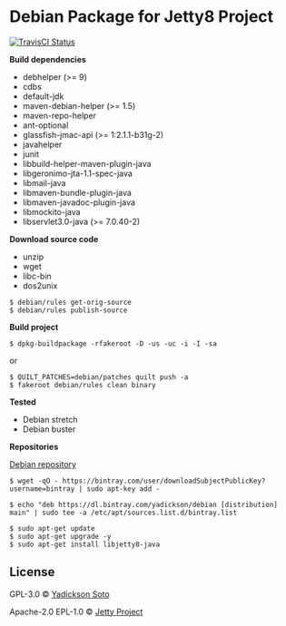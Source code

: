 # Debian Package for Jetty8 Project

[![TravisCI Status][travis-image]][travis-url]

**Build dependencies**

- debhelper (>= 9)
- cdbs
- default-jdk
- maven-debian-helper (>= 1.5)
- maven-repo-helper
- ant-optional
- glassfish-jmac-api (>= 1:2.1.1-b31g-2)
- javahelper
- junit
- libbuild-helper-maven-plugin-java
- libgeronimo-jta-1.1-spec-java
- libmail-java
- libmaven-bundle-plugin-java
- libmaven-javadoc-plugin-java
- libmockito-java
- libservlet3.0-java (>= 7.0.40-2)

**Download source code**

- unzip
- wget
- libc-bin
- dos2unix 

```
$ debian/rules get-orig-source
$ debian/rules publish-source
```

**Build project**

```
$ dpkg-buildpackage -rfakeroot -D -us -uc -i -I -sa
```
or
```
$ QUILT_PATCHES=debian/patches quilt push -a
$ fakeroot debian/rules clean binary
```

**Tested**

- Debian stretch
- Debian buster

**Repositories**

[Debian repository](https://bintray.com/yadickson/debian)

```
$ wget -qO - https://bintray.com/user/downloadSubjectPublicKey?username=bintray | sudo apt-key add -
```
```
$ echo "deb https://dl.bintray.com/yadickson/debian [distribution] main" | sudo tee -a /etc/apt/sources.list.d/bintray.list
```
```
$ sudo apt-get update
$ sudo apt-get upgrade -y
$ sudo apt-get install libjetty8-java
```

## License

GPL-3.0 © [Yadickson Soto](https://github.com/yadickson)

Apache-2.0 EPL-1.0 © [Jetty Project](https://github.com/eclipse/jetty.project)

[travis-image]: https://api.travis-ci.org/yadickson/jetty8-debs.svg?branch=buster
[travis-url]: https://travis-ci.org/yadickson/jetty8-debs

